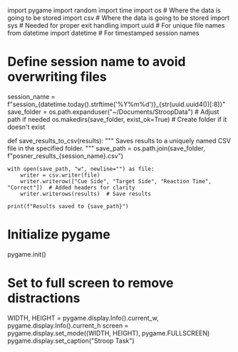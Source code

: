 import pygame
import random
import time
import os  # Where the data is going to be stored
import csv  # Where the data is going to be stored
import sys  # Needed for proper exit handling
import uuid # For unique file names
from datetime import datetime # For timestamped session names

# Define session name to avoid overwriting files
session_name = f"session_{datetime.today().strftime('%Y%m%d')}_{str(uuid.uuid4())[:8]}"
save_folder = os.path.expanduser("~/Documents/StroopData")  # Adjust path if needed
os.makedirs(save_folder, exist_ok=True)  # Create folder if it doesn't exist

def save_results_to_csv(results):
    """ Saves results to a uniquely named CSV file in the specified folder. """
    save_path = os.path.join(save_folder, f"posner_results_{session_name}.csv")
    
    with open(save_path, "w", newline="") as file:
        writer = csv.writer(file)
        writer.writerow(["Cue Side", "Target Side", "Reaction Time", "Correct"])  # Added headers for clarity
        writer.writerows(results)  # Save results

    print(f"Results saved to {save_path}")

# Initialize pygame
pygame.init()

# Set to full screen to remove distractions
WIDTH, HEIGHT = pygame.display.Info().current_w, pygame.display.Info().current_h
screen = pygame.display.set_mode((WIDTH, HEIGHT), pygame.FULLSCREEN)
pygame.display.set_caption("Stroop Task")

